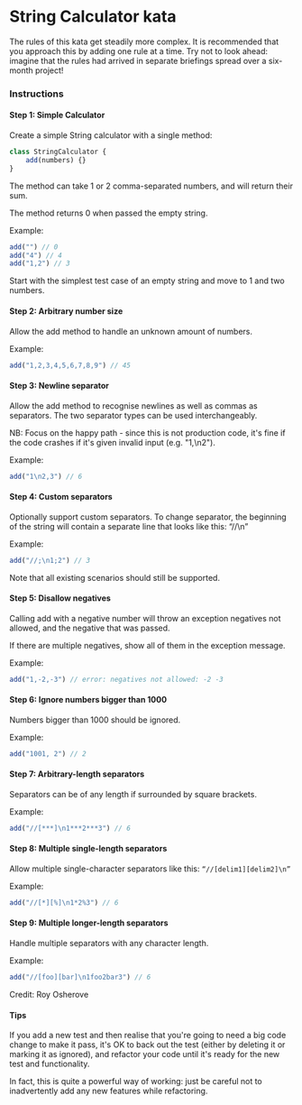 # String Calculator kata

The rules of this kata get steadily more complex. 
It is recommended that you approach this by adding one rule at a time. 
Try not to look ahead: imagine that the rules had arrived in separate briefings spread over a six-month project!

### Instructions

#### Step 1: Simple Calculator

Create a simple String calculator with a single method:

```javascript
class StringCalculator {
    add(numbers) {}
}
```

The method can take 1 or 2 comma-separated numbers, and will return their sum.

The method returns 0 when passed the empty string.

Example:

```javascript
add("") // 0
add("4") // 4
add("1,2") // 3
```

Start with the simplest test case of an empty string and move to 1 and two numbers.

#### Step 2: Arbitrary number size

Allow the add method to handle an unknown amount of numbers.

Example:

```javascript
add("1,2,3,4,5,6,7,8,9") // 45
```

#### Step 3: Newline separator

Allow the add method to recognise newlines as well as commas as separators. The two separator types can be used interchangeably.

NB: Focus on the happy path - since this is not production code, it's fine if the code crashes if it's given invalid input (e.g. "1,\n2").

Example:

```javascript
add("1\n2,3") // 6
```

#### Step 4: Custom separators

Optionally support custom separators. To change separator, the beginning of the string will contain a separate line that looks like this: “//<separator>\n<numbers>”

Example:

```javascript
add("//;\n1;2") // 3
```

Note that all existing scenarios should still be supported.

#### Step 5: Disallow negatives

Calling add with a negative number will throw an exception negatives not allowed, and the negative that was passed.

If there are multiple negatives, show all of them in the exception message.

Example:

```javascript
add("1,-2,-3") // error: negatives not allowed: -2 -3
```

#### Step 6: Ignore numbers bigger than 1000

Numbers bigger than 1000 should be ignored.

Example:

```javascript
add("1001, 2") // 2
```

#### Step 7: Arbitrary-length separators

Separators can be of any length if surrounded by square brackets.

Example:

```javascript
add("//[***]\n1***2***3") // 6
```

#### Step 8: Multiple single-length separators

Allow multiple single-character separators like this: `“//[delim1][delim2]\n”`

Example:

```javascript
add("//[*][%]\n1*2%3") // 6
```

#### Step 9: Multiple longer-length separators

Handle multiple separators with any character length.

Example:

```javascript
add("//[foo][bar]\n1foo2bar3") // 6
```

Credit: Roy Osherove

#### Tips

If you add a new test and then realise that you're going to need a big code change to make it pass, it's OK to back out the test (either by deleting it or marking it as ignored), and refactor your code until it's ready for the new test and functionality.

In fact, this is quite a powerful way of working: just be careful not to inadvertently add any new features while refactoring.
